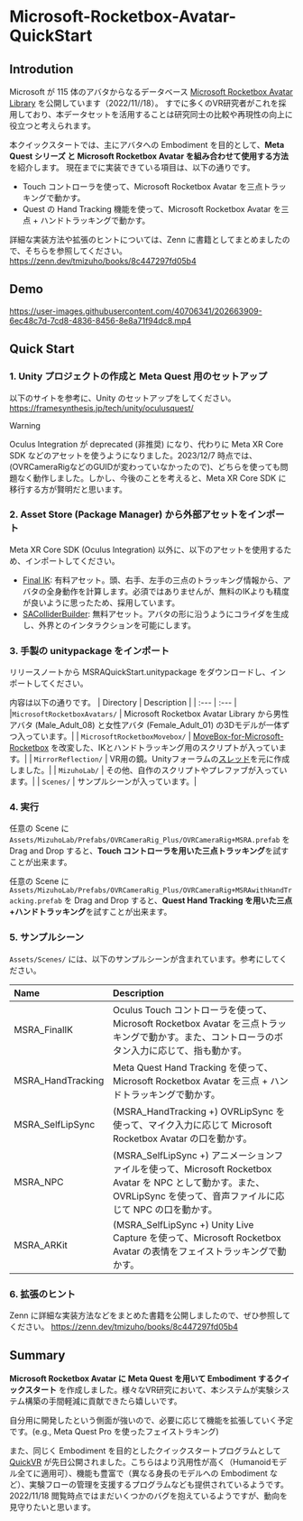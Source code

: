 # Microsoft-Rocketbox-Avatar-QuickStart

## Introdution
Microsoft が 115 体のアバタからなるデータベース [Microsoft Rocketbox Avatar Library](https://github.com/microsoft/Microsoft-Rocketbox) を公開しています（2022/11//18）。
すでに多くのVR研究者がこれを採用しており、本データセットを活用することは研究同士の比較や再現性の向上に役立つと考えられます。

本クイックスタートでは、主にアバタへの Embodiment を目的として、**Meta Quest シリーズ と Microsoft Rocketbox Avatar を組み合わせて使用する方法** を紹介します。
現在までに実装できている項目は、以下の通りです。

- Touch コントローラを使って、Microsoft Rocketbox Avatar を三点トラッキングで動かす。
- Quest の Hand Tracking 機能を使って、Microsoft Rocketbox Avatar を三点 + ハンドトラッキングで動かす。

詳細な実装方法や拡張のヒントについては、Zenn に書籍としてまとめましたので、そちらを参照してください。
https://zenn.dev/tmizuho/books/8c447297fd05b4

## Demo
https://user-images.githubusercontent.com/40706341/202663909-6ec48c7d-7cd8-4836-8456-8e8a71f94dc8.mp4

## Quick Start
### 1. Unity プロジェクトの作成と Meta Quest 用のセットアップ
以下のサイトを参考に、Unity のセットアップをしてください。
https://framesynthesis.jp/tech/unity/oculusquest/

> [!WARNING]
> Oculus Integration が deprecated (非推奨) になり、代わりに Meta XR Core SDK などのアセットを使うようになりました。2023/12/7 時点では、(OVRCameraRigなどのGUIDが変わっていなかったので)、どちらを使っても問題なく動作しました。しかし、今後のことを考えると、Meta XR Core SDK に移行する方が賢明だと思います。

### 2. Asset Store (Package Manager) から外部アセットをインポート
Meta XR Core SDK (Oculus Integration) 以外に、以下のアセットを使用するため、インポートしてください。

- [Final IK](https://assetstore.unity.com/packages/tools/animation/final-ik-14290): 有料アセット。頭、右手、左手の三点のトラッキング情報から、アバタの全身動作を計算します。必須ではありませんが、無料のIKよりも精度が良いように思ったため、採用しています。
- [SAColliderBuilder](https://assetstore.unity.com/packages/tools/sacolliderbuilder-15058): 無料アセット。アバタの形に沿うようにコライダを生成し、外界とのインタラクションを可能にします。

### 3. 手製の unitypackage をインポート
リリースノートから MSRAQuickStart.unitypackage をダウンロードし、インポートしてください。

内容は以下の通りです。
| Directory | Description |
| :--- | :--- |
|`MicrosoftRocketboxAvatars/` | Microsoft Rocketbox Avatar Library から男性アバタ (Male_Adult_08) と女性アバタ (Female_Adult_01) の3Dモデルが一体ずつ入っています。|
| `MicrosoftRocketboxMovebox/` | [MoveBox-for-Microsoft-Rocketbox](https://github.com/microsoft/MoveBox-for-Microsoft-Rocketbox) を改変した、IKとハンドトラッキング用のスクリプトが入っています。|
| `MirrorReflection/` | VR用の鏡。Unityフォーラムの[スレッド](https://forum.unity.com/threads/mirror-reflections-in-vr.416728/)を元に作成しました。|
| `MizuhoLab/` | その他、自作のスクリプトやプレファブが入っています。|
| `Scenes/` | サンプルシーンが入っています。|

### 4. 実行
任意の Scene に `Assets/MizuhoLab/Prefabs/OVRCameraRig_Plus/OVRCameraRig+MSRA.prefab` を Drag and Drop すると、**Touch コントローラを用いた三点トラッキング**を試すことが出来ます。

任意の Scene に `Assets/MizuhoLab/Prefabs/OVRCameraRig_Plus/OVRCameraRig+MSRAwithHandTracking.prefab` を Drag and Drop すると、**Quest Hand Tracking を用いた三点+ハンドトラッキング**を試すことが出来ます。

### 5. サンプルシーン
`Assets/Scenes/` には、以下のサンプルシーンが含まれています。参考にしてください。

| Name | Description |
| :--- | :--- |
| MSRA_FinalIK | Oculus Touch コントローラを使って、Microsoft Rocketbox Avatar を三点トラッキングで動かす。また、コントローラのボタン入力に応じて、指も動かす。|
| MSRA_HandTracking | Meta Quest Hand Tracking を使って、Microsoft Rocketbox Avatar を三点 + ハンドトラッキングで動かす。|
| MSRA_SelfLipSync | (MSRA_HandTracking +) OVRLipSync を使って、マイク入力に応じて Microsoft Rocketbox Avatar の口を動かす。|
| MSRA_NPC | (MSRA_SelfLipSync +) アニメーションファイルを使って、Microsoft Rocketbox Avatar を NPC として動かす。また、OVRLipSync を使って、音声ファイルに応じて NPC の口を動かす。|
| MSRA_ARKit | (MSRA_SelfLipSync +) Unity Live Capture を使って、Microsoft Rocketbox Avatar の表情をフェイストラッキングで動かす。|

### 6. 拡張のヒント

Zenn に詳細な実装方法などをまとめた書籍を公開しましたので、ぜひ参照してください。
https://zenn.dev/tmizuho/books/8c447297fd05b4

## Summary
**Microsoft Rocketbox Avatar に Meta Quest を用いて Embodiment するクイックスタート** を作成しました。様々なVR研究において、本システムが実験システム構築の手間軽減に貢献できたら嬉しいです。

自分用に開発したという側面が強いので、必要に応じて機能を拡張していく予定です。(e.g., Meta Quest Pro を使ったフェイストラキング)

また、同じく Embodiment を目的としたクイックスタートプログラムとして [QuickVR](https://github.com/eventlab-projects/com.quickvr.quickbase) が先日公開されました。こちらはより汎用性が高く（Humanoidモデル全てに適用可）、機能も豊富で（異なる身長のモデルへの Embodiment など）、実験フローの管理を支援するプログラムなども提供されているようです。2022/11/18 閲覧時点ではまだいくつかのバグを抱えているようですが、動向を見守りたいと思います。
